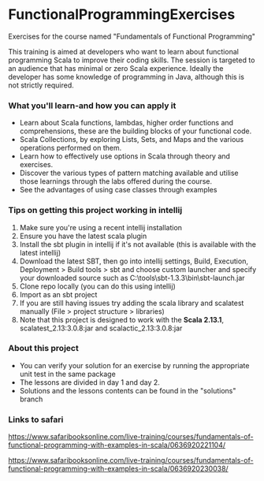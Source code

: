 # FunctionalProgrammingExercises
Exercises for the course named "Fundamentals of Functional Programming"

This training is aimed at developers who want to learn about functional programming Scala to improve their coding skills. The session is targeted to an audience that has minimal or zero Scala experience. Ideally the developer has some knowledge of programming in Java, although this is not strictly required.

### What you'll learn-and how you can apply it

* Learn about Scala functions, lambdas, higher order functions and comprehensions, these are the building blocks of your functional code.
* Scala Collections, by exploring Lists, Sets, and Maps and the various operations performed on them.
* Learn how to effectively use options in Scala through theory and exercises.
* Discover the various types of pattern matching available and utilise those learnings through the labs offered during the course.
* See the advantages of using case classes through examples

### Tips on getting this project working in intellij

1. Make sure you're using a recent intellij installation
2. Ensure you have the latest scala plugin
3. Install the sbt plugin in intellij if it's not available (this is available with the latest intellij)
4. Download the latest SBT, then go into intellij settings, Build, Execution, Deployment > Build tools > sbt and 
   choose custom launcher and specify your downloaded source such as C:\tools\sbt-1.3.3\bin\sbt-launch.jar
5. Clone repo locally (you can do this using intellij)
6. Import as an sbt project
7. If you are still having issues try adding the scala library and scalatest manually (File > project structure > libraries)
8. Note that this project is designed to work with the **Scala 2.13.1**, scalatest_2.13:3.0.8:jar and scalactic_2.13:3.0.8:jar 

### About this project
* You can verify your solution for an exercise by running the appropriate unit test in the same package
* The lessons are divided in day 1 and day 2.
* Solutions and the lessons contents can be found in the "solutions" branch 

### Links to safari
https://www.safaribooksonline.com/live-training/courses/fundamentals-of-functional-programming-with-examples-in-scala/0636920221104/

https://www.safaribooksonline.com/live-training/courses/fundamentals-of-functional-programming-with-examples-in-scala/0636920230038/
